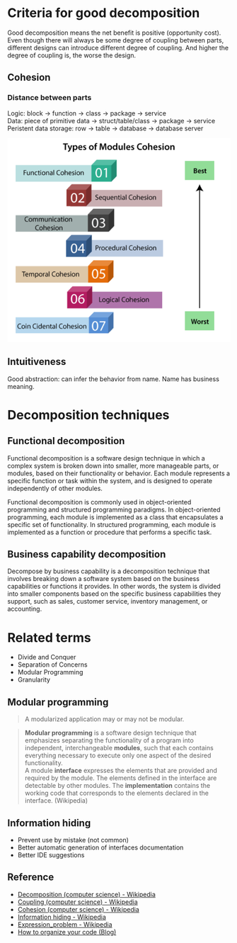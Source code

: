 # Criteria for good decomposition

Good decomposition means the net benefit is positive (opportunity cost). Even though there will always be some degree of coupling between parts, different designs can introduce different degree of coupling. And higher the degree of coupling is, the worse the design.

## Cohesion

### Distance between parts

Logic: block -> function -> class -> package -> service  
Data: piece of primitive data -> struct/table/class -> package -> service  
Peristent data storage: row -> table -> database -> database server

<img src="./images/Decomposition - Cohesion - Types.png" width="600">

## Intuitiveness

Good abstraction: can infer the behavior from name.
Name has business meaning.

# Decomposition techniques

## Functional decomposition

Functional decomposition is a software design technique in which a complex system is broken down into smaller, more manageable parts, or modules, based on their functionality or behavior. Each module represents a specific function or task within the system, and is designed to operate independently of other modules.

Functional decomposition is commonly used in object-oriented programming and structured programming paradigms. In object-oriented programming, each module is implemented as a class that encapsulates a specific set of functionality. In structured programming, each module is implemented as a function or procedure that performs a specific task.

## Business capability decomposition

Decompose by business capability is a decomposition technique that involves breaking down a software system based on the business capabilities or functions it provides. In other words, the system is divided into smaller components based on the specific business capabilities they support, such as sales, customer service, inventory management, or accounting.

# Related terms

- Divide and Conquer
- Separation of Concerns
- Modular Programming
- Granularity

## Modular programming

> A modularized application may or may not be modular.

> **Modular programming** is a software design technique that emphasizes separating the functionality of a program into independent, interchangeable **modules**, such that each contains everything necessary to execute only one aspect of the desired functionality.  
> A module **interface** expresses the elements that are provided and required by the module. The elements defined in the interface are detectable by other modules. The **implementation** contains the working code that corresponds to the elements declared in the interface. (Wikipedia)

## Information hiding

- Prevent use by mistake (not common)
- Better automatic generation of interfaces documentation
- Better IDE suggestions

## Reference

- [Decomposition (computer science) - Wikipedia](<https://en.wikipedia.org/wiki/Decomposition_(computer_science)>)
- [Coupling (computer science) - Wikipedia](<https://en.wikipedia.org/wiki/Coupling_(computer_programming)>)
- [Cohesion (computer science) - Wikipedia](<https://en.wikipedia.org/wiki/Cohesion_(computer_science)>)
- [Information hiding - Wikipedia](https://en.wikipedia.org/wiki/Information_hiding)
- [Expression_problem - Wikipedia](https://en.wikipedia.org/wiki/Expression_problem)
- [How to organize your code (Blog)](https://kislayverma.com/programming/how-to-organize-your-code)
